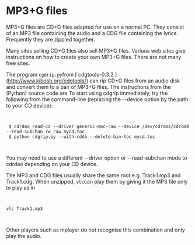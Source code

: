#  MP3+G files 

MP3+G files are CD+G files adapted for use on a normal
      PC. They consist of an MP3 file containing the audio
      and a CDG file containing the lyrics. Frequently they
      are zipp'ed together.

Many sites selling CD+G files also sell MP3+G files.
      Various web sites give instructions on how to create
      your own MP3+G files. There are not many free sites.

The program
 `cgdrip.py`from
 [
        cdgtools-0.3.2
      ] (http://www.kibosh.org/cdgtools/)
can rip CD+G files from an audio disk and convert
      them to a pair of MP3+G files.
      The instructions from the (Python) source code are
To start using cdgrip immediately, try the following from the 
        command-line (replacing the --device option by the path to your
        CD device):
```

          
 $ cdrdao read-cd --driver generic-mmc-raw --device /dev/cdroms/cdrom0 --read-subchan rw_raw mycd.toc
 $ python cdgrip.py --with-cddb --delete-bin-toc mycd.toc
          
        
```
You may need to use a different --driver option or --read-subchan mode
        to cdrdao depending on your CD device.


The MP3 and CDG files usually share the same root
      e.g. Track1.mp3 and Track1.cdg. When unzipped,
 `vlc`can play them by giving it the
      MP3 file
only
to play as in
```

        
vlc Track1.mp3
        
      
```
Other players such as mplayer do not recognise this
      combination and only play the audio.

